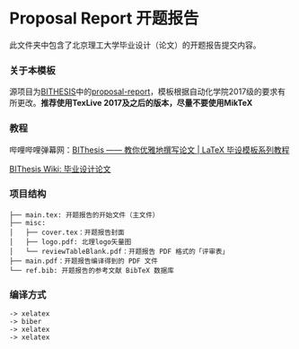 # Proposal Report 开题报告

此文件夹中包含了北京理工大学毕业设计（论文）的开题报告提交内容。

### 关于本模板

源项目为[BITHESIS](https://github.com/BITNP/BIThesis)中的[proposal-report](https://github.com/BITNP/BIThesis-scaffold/tree/main/proposal-report)，模板根据自动化学院2017级的要求有所更改。**推荐使用TexLive 2017及之后的版本，尽量不要使用MikTeX**

### 教程

哔哩哔哩弹幕网：[BIThesis —— 教你优雅地撰写论文 | LaTeX 毕设模板系列教程](https://www.bilibili.com/video/BV1GT4y1V78d/)

[BIThesis Wiki: 毕业设计论文](https://bithesis.bitnp.net/Guide/3-Templates/Final-Graduation-Thesis.html)

### 项目结构

```
├── main.tex: 开题报告的开始文件（主文件）
├── misc: 
│   ├── cover.tex：开题报告封面
│   ├── logo.pdf: 北理logo矢量图
│   └── reviewTableBlank.pdf：开题报告 PDF 格式的「评审表」
├── main.pdf：开题报告编译得到的 PDF 文件
└── ref.bib: 开题报告的参考文献 BibTeX 数据库
```

### 编译方式
```
-> xelatex
-> biber
-> xelatex
-> xelatex
```
